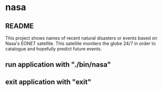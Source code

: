 
# nasa
        

## README

  This project shows names of recent natural disasters or events based
  on Nasa's EONET satellite. This satellite moniters the globe 24/7 in order to 
  catalogue and hopefully predict future events.

## run application with "./bin/nasa"  
## exit application with "exit"
